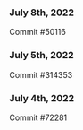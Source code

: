 ### July 8th, 2022

Commit #50116

### July 5th, 2022

Commit #314353


### July 4th, 2022

Commit #72281
